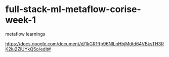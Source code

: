 # full-stack-ml-metaflow-corise-week-1
metaflow learnings

https://docs.google.com/document/d/1kGR1ffp96NlLnHbjMdtd64VBksTH3RK2lu2ZlUYkQ5o/edit#
